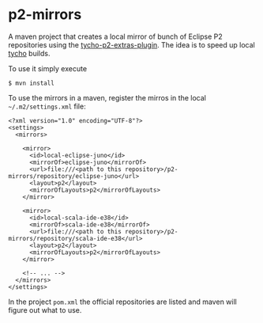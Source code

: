 # p2-mirrors


A maven project that creates a local mirror of bunch of Eclipse P2 repositories using the [tycho-p2-extras-plugin](https://wiki.eclipse.org/Tycho/Additional_Tools#mirror_goal).
The idea is to speed up local [tycho](https://www.eclipse.org/tycho/) builds.

To use it simply execute

```
$ mvn install
```

To use the mirrors in a maven, register the mirros in the local `~/.m2/settings.xml` file:

```
<?xml version="1.0" encoding="UTF-8"?>
<settings>
  <mirrors>
    
    <mirror>
      <id>local-eclipse-juno</id>
      <mirrorOf>eclipse-juno</mirrorOf>
      <url>file:///<path to this repository>/p2-mirrors/repository/eclipse-juno</url>
      <layout>p2</layout>
      <mirrorOfLayouts>p2</mirrorOfLayouts>
    </mirror>
    
    <mirror>
      <id>local-scala-ide-e38</id>
      <mirrorOf>scala-ide-e38</mirrorOf>
      <url>file:///<path to this repository>/p2-mirrors/repository/scala-ide-e38</url>
      <layout>p2</layout>
      <mirrorOfLayouts>p2</mirrorOfLayouts>
    </mirror>
    
    <!-- ... -->
  </mirrors>
</settings>
```

In the project `pom.xml` the official repositories are listed and maven will figure out what to use.
